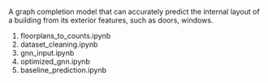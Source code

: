 A graph completion model that can accurately predict the internal layout of a building from its exterior features, such as doors, windows.

1. floorplans_to_counts.ipynb
2. dataset_cleaning.ipynb
3. gnn_input.ipynb
4. optimized_gnn.ipynb
5. baseline_prediction.ipynb
